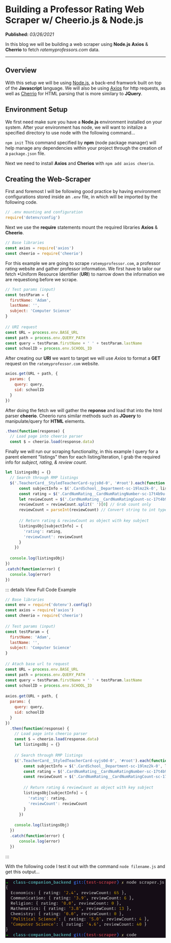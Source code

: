 # Building a Professor Rating Web Scraper w/ Cheerio.js & Node.js

**Published:** *03/26/2021*

In this blog we will be building a web scraper using **Node.js** **Axios** & **Cherrio** to fetch *ratemyprofessors.com* data.

---

## Overview

With this setup we will be using [Node.js](https://nodejs.org/en/), a back-end framwork built on top of the **Javascript** language. We will also be using [Axios](https://github.com/axios/axios) for http requests, as well as [Cherrio](https://github.com/cheeriojs/cheerio) for HTML parsing that is more similary to **JQuery**.

## Environment Setup

We first need make sure you have a **Node.js** environment installed on your system. After your environment has node, we will want to initalize a specified directory to use node with the following command...

`npm init`
This command specified by **npm** (node package manager) will help manage any dependencies within your project through the creation of a `package.json` file.

Next we need to install **Axios** and **Cherios** with `npm add axios cheerio`.

## Creating the Web-Scraper
First and foremost I will be following good practice by having environment configurations stored inside an `.env` file, in which will be imported by the following code.

```js
// .env mounting and configuration
require('dotenv/config')
```

Next we use the **require** statements mount the required libraries **Axios** & **Cheerio**.

```js
// Base libraries
const axios = require('axios')
const cheerio = require('cheerio')
```

For this example we are going to scrape `ratemyprofessor.com`, a professor rating website and gather professor information. We first have to tailor our fetch *Uniform Resource Identifier (**URI**) to narrow down the information we are requestiong before we scrape.

```js
// Test params (input)
const testParam = {
  firstName: 'Adam',
  lastName: '',
  subject: 'Computer Science'
}

// URI request
const URL = process.env.BASE_URL
const path = process.env.QUERY_PATH
const query = testParam.firstName + ' ' + testParam.lastName
const schoolID = process.env.SCHOOL_ID
```

After creating our **URI** we want to target we will use *Axios* to format a **GET** request on the `ratemyprofessor.com` website.

```js
axios.get(URL + path, {
  params: {
    query: query,
    sid: schoolID
  }
})
```

After doing the fetch we will gather the **reponse** and load that into the html parser **cheerio**. Cheerio runs similar methods such as **JQuery** to manipulate/query for **HTML** elements.

```js
.then(function(response) {
  // Load page into cheerio parser
  const $ = cheerio.load(response.data)
```

Finally we will run our scraping functionality, in this example I query for a parent element "listings" then for each listing/iteration, I grab the required info for *subject, rating, & review count*.

```js
let listingsObj = {}
  // Search through RMP listings
  $('.TeacherCard__StyledTeacherCard-syjs0d-0', '#root').each(function (i, listing) {
      const subjectInfo = $('.CardSchool__Department-sc-19lmz2k-0', listing).text()
      const rating = $('.CardNumRating__CardNumRatingNumber-sc-17t4b9u-2', listing).text()
      let reviewCount = $('.CardNumRating__CardNumRatingCount-sc-17t4b9u-3', listing).text()
      reviewCount = reviewCount.split(' ')[0] // Grab count only
      reviewCount = parseInt(reviewCount) // Convert string to int type

      // Return rating & reviewCount as object with key subject
      listingsObj[subjectInfo] = {
        'rating': rating,
        'reviewCount': reviewCount
      }
    })

  console.log(listingsObj)
})
.catch(function(error) {
  console.log(error)
})
```

::: details View Full Code Example

```js
// Base libraries
const env = require('dotenv').config()
const axios = require('axios')
const cheerio = require('cheerio')

// Test params (input)
const testParam = {
  firstName: 'Adam',
  lastName: '',
  subject: 'Computer Science'
}

// Atach base url to request
const URL = process.env.BASE_URL
const path = process.env.QUERY_PATH
const query = testParam.firstName + ' ' + testParam.lastName
const schoolID = process.env.SCHOOL_ID

axios.get(URL + path, {
  params: {
    query: query,
    sid: schoolID
  }
})
  .then(function(response) {
    // Load page into cheerio parser
    const $ = cheerio.load(response.data)
    let listingsObj = {}
    
    // Search through RMP listings
    $('.TeacherCard__StyledTeacherCard-syjs0d-0', '#root').each(function (i, listing) {
        const subjectInfo = $('.CardSchool__Department-sc-19lmz2k-0', listing).text()
        const rating = $('.CardNumRating__CardNumRatingNumber-sc-17t4b9u-2', listing).text()
        const reviewCount = $('.CardNumRating__CardNumRatingCount-sc-17t4b9u-3', listing).text()

        // Return rating & reviewCount as object with key subject
        listingsObj[subjectInfo] = {
          'rating': rating,
          'reviewCount': reviewCount
        }
      })

    console.log(listingsObj)
  })
  .catch(function(error) {
      console.log(error)
  })
```

:::

With the following code I test it out with the command `node filename.js` and get this output...

![Webscraper Output](/2021/web-scraper_output.png)
